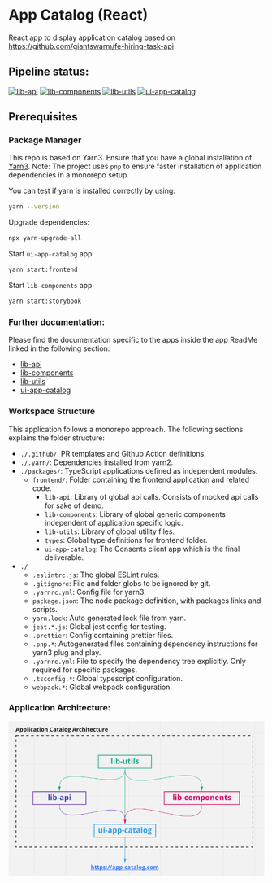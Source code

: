 # App Catalog (React)

React app to display application catalog based on https://github.com/giantswarm/fe-hiring-task-api

## Pipeline status:

[![lib-api](https://github.com/Akash-M/app-catalog/actions/workflows/lib-api-workflow.yaml/badge.svg)](https://github.com/Akash-M/app-catalog/actions/workflows/lib-api-workflow.yaml)
[![lib-components](https://github.com/Akash-M/app-catalog/actions/workflows/lib-components-workflow.yaml/badge.svg)](https://github.com/Akash-M/app-catalog/actions/workflows/lib-components-workflow.yaml)
[![lib-utils](https://github.com/Akash-M/app-catalog/actions/workflows/lib-utils-workflow.yaml/badge.svg)](https://github.com/Akash-M/app-catalog/actions/workflows/lib-utils-workflow.yaml)
[![ui-app-catalog](https://github.com/Akash-M/app-catalog/actions/workflows/ui-app-catalog-workflow.yaml/badge.svg)](https://github.com/Akash-M/app-catalog/actions/workflows/ui-app-catalog-workflow.yaml)

## Prerequisites

### Package Manager

This repo is based on Yarn3. Ensure that you have a global installation of
[Yarn3](https://yarnpkg.com/getting-started/install#global-install).
Note: The project uses `pnp` to ensure faster installation of application dependencies in a monorepo setup.

You can test if yarn is installed correctly by using:

```sh
yarn --version
```

Upgrade dependencies:

```sh
npx yarn-upgrade-all
```

Start `ui-app-catalog` app

```sh
yarn start:frontend
```

Start `lib-components` app

```sh
yarn start:storybook
```

### Further documentation:

Please find the documentation specific to the apps inside the app ReadMe linked in the following section:

- [lib-api](packages/frontend/lib-api/README.md)
- [lib-components](packages/frontend/lib-components/README.md)
- [lib-utils](packages/frontend/lib-utils/README.md)
- [ui-app-catalog](packages/frontend/ui-app-catalog/README.md)

### Workspace Structure

This application follows a monorepo approach. The following sections explains the folder structure:

- `./.github/`: PR templates and Github Action definitions.
- `./.yarn/`: Dependencies installed from yarn2.
- `./packages/`: TypeScript applications defined as independent modules.
  - `frontend/`: Folder containing the frontend application and related code.
    - `lib-api`: Library of global api calls. Consists of mocked api calls for sake of demo.
    - `lib-components`: Library of global generic components independent of application specific logic.
    - `lib-utils`: Library of global utility files.
    - `types`: Global type definitions for frontend folder.
    - `ui-app-catalog`: The Consents client app which is the final deliverable.
- `./`
  - `.eslintrc.js`: The global ESLint rules.
  - `.gitignore`: File and folder globs to be ignored by git.
  - `.yarnrc.yml`: Config file for yarn3.
  - `package.json`: The node package definition, with packages links and scripts.
  - `yarn.lock`: Auto generated lock file from yarn.
  - `jest.*.js`: Global jest config for testing.
  - `.prettier`: Config containing prettier files.
  - `.pnp.*`: Autogenerated files containing dependency instructions for yarn3 plug and play.
  - `.yarnrc.yml`: File to specify the dependency tree explicitly. Only required for specific packages.
  - `.tsconfig.*`: Global typescript configuration.
  - `webpack.*`: Global webpack configuration.

### Application Architecture:

![img.png](img.png)
